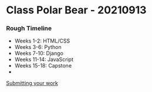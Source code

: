# Class Polar Bear - 20210913

### Rough Timeline

- Weeks 1-2: HTML/CSS
- Weeks 3-6: Python
- Weeks 7-10: Django
- Weeks 11-14: JavaScript
- Weeks 15-18: Capstone
- 
[Submitting your work](<0 General/Submitting Your Work.md>)
